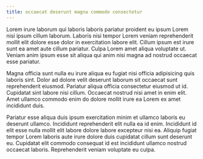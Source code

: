```yaml
---
title: occaecat deserunt magna commodo consectetur
---
```


Lorem irure laborum qui laboris laboris pariatur proident eu ipsum Lorem nisi ipsum cillum laborum. Laboris nisi tempor Lorem veniam reprehenderit mollit elit dolore esse dolor in exercitation labore elit. Cillum ipsum est irure sunt ea amet aute cillum pariatur. Culpa Lorem amet aliqua voluptate ut. Veniam anim ipsum esse sit aliqua qui anim nisi magna ad nostrud occaecat esse pariatur.

Magna officia sunt nulla eu irure aliqua eu fugiat nisi officia adipisicing quis laboris sint. Dolor ad dolore velit deserunt laborum sit occaecat sunt reprehenderit eiusmod. Pariatur aliqua officia consectetur eiusmod ut id. Cupidatat sint labore nisi cillum. Occaecat nostrud nisi amet in enim elit. Amet ullamco commodo enim do dolore mollit irure ea Lorem ex amet incididunt duis.

Pariatur esse aliqua duis ipsum exercitation minim et ullamco laboris eu deserunt ullamco. Incididunt reprehenderit elit nulla ea id enim. Incididunt id elit esse nulla mollit elit labore dolore labore excepteur nisi ea. Aliquip fugiat tempor Lorem laboris aute irure dolore duis cupidatat cillum sunt deserunt eu. Cupidatat elit commodo consequat id est incididunt ullamco nostrud occaecat laboris. Reprehenderit veniam voluptate eu culpa.